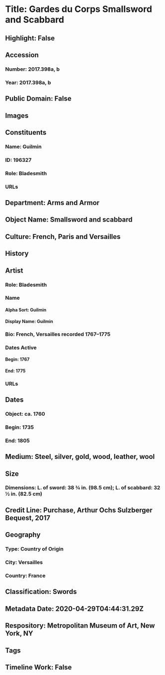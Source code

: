 # Title: Gardes du Corps Smallsword and Scabbard
## Highlight: False
## Accession
### Number: 2017.398a, b
### Year: 2017.398a, b
## Public Domain: False
## Images
## Constituents
### Name: Guilmin
### ID: 196327
### Role: Bladesmith
### URLs
## Department: Arms and Armor
## Object Name: Smallsword and scabbard
## Culture: French, Paris and Versailles
## History
## Artist
### Role: Bladesmith
### Name
#### Alpha Sort: Guilmin
#### Display Name: Guilmin
### Bio: French, Versailles recorded 1767–1775
### Dates Active
#### Begin: 1767
#### End: 1775
### URLs
## Dates
### Object: ca. 1760
### Begin: 1735
### End: 1805
## Medium: Steel, silver, gold, wood, leather, wool
## Size
### Dimensions: L. of sword: 38 ¾ in. (98.5 cm); L. of scabbard: 32 ½ in. (82.5 cm)
## Credit Line: Purchase, Arthur Ochs Sulzberger Bequest, 2017
## Geography
### Type: Country of Origin
### City: Versailles
### Country: France
## Classification: Swords
## Metadata Date: 2020-04-29T04:44:31.29Z
## Respository: Metropolitan Museum of Art, New York, NY
## Tags
## Timeline Work: False